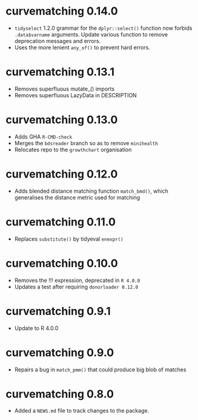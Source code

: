 # curvematching 0.14.0

* `tidyselect` 1.2.0 grammar for the `dplyr::select()` function now forbids `.data$varname` arguments. Update various function to remove deprecation messages and errors.
* Uses the more lenient `any_of()` to prevent hard errors.


# curvematching 0.13.1

* Removes superfluous mutate_() imports
* Removes superfluous LazyData in DESCRIPTION

# curvematching 0.13.0

* Adds GHA `R-CMD-check`
* Merges the `bdsreader` branch so as to remove `minihealth`
* Relocates repo to the `growthchart` organisation

# curvematching 0.12.0

* Adds blended distance matching function `match_bmd()`, which generalises the distance metric used for matching

# curvematching 0.11.0

* Replaces `substitute()` by tidyeval `enexpr()`

# curvematching 0.10.0

* Removes the !!! expression, deprecated in `R 4.0.0`
* Updates a test after requiring `donorloader 0.12.0`

# curvematching 0.9.1

* Update to R 4.0.0

# curvematching 0.9.0

* Repairs a bug in `match_pmm()` that could produce big blob of matches

# curvematching 0.8.0

* Added a `NEWS.md` file to track changes to the package.
